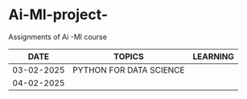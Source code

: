 # Ai-Ml-project-
Assignments of Ai -Ml course

|DATE    | TOPICS   |  LEARNING |
|--------|----------|-----------|
|03-02-2025|PYTHON FOR DATA SCIENCE|
|04-02-2025|




